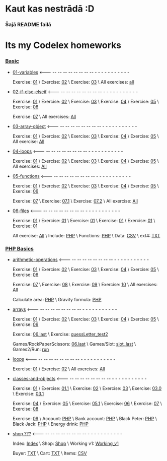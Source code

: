 # Kaut kas nestrādā :D

### Šajā README failā


# Its my Codelex homeworks

### [Basic](./https://github.com/Jazekss/codelex_homeWorks/tree/main/basic)
* [01-variables](./https://github.com/Jazekss/codelex_homeWorks/tree/main/basic/01-variables) 
<--- -- -- -- -- -- -- -- -- - - - -   - -    -   - -    -    -

     Exercise: [01](./https://github.com/Jazekss/codelex_homeWorks/blob/main/basic/01-variables/01.php) \\ 
     Exercise: [02](./https://github.com/Jazekss/codelex_homeWorks/blob/main/basic/01-variables/02.php) \\ 
     Exercise: [03](./https://github.com/Jazekss/codelex_homeWorks/blob/main/basic/01-variables/03.php) \\ 
     All exercises: [all](./https://github.com/Jazekss/codelex_homeWorks/blob/main/basic/01-variables/all.php)

* [02-if-else-elseif](./https://github.com/Jazekss/codelex_homeWorks/tree/main/basic/02-if-else-elseif) 
<--- -- -- -- -- -- -- -- -- - - - -   - -    -   - -    -    -

     Exercise: [01](./https://github.com/Jazekss/codelex_homeWorks/blob/main/basic/02-if-else-elseif/01.php) \\ 
     Exercise: [02](./https://github.com/Jazekss/codelex_homeWorks/blob/main/basic/02-if-else-elseif/02.php) \\ 
     Exercise: [03](./https://github.com/Jazekss/codelex_homeWorks/blob/main/basic/02-if-else-elseif/03.php) \\ 
     Exercise: [04](./https://github.com/Jazekss/codelex_homeWorks/blob/main/basic/02-if-else-elseif/04.php) \\ 
     Exercise: [05](./https://github.com/Jazekss/codelex_homeWorks/blob/main/basic/02-if-else-elseif/05.php) \\ 
     Exercise: [06](./https://github.com/Jazekss/codelex_homeWorks/blob/main/basic/02-if-else-elseif/06.php) 
     
     Exercise: [07](./https://github.com/Jazekss/codelex_homeWorks/blob/main/basic/02-if-else-elseif/07.php) \\ 
     All exercises: [All](./https://github.com/Jazekss/codelex_homeWorks/blob/main/basic/02-if-else-elseif/all.php)

* [03-array-object](./https://github.com/Jazekss/codelex_homeWorks/tree/main/basic/03-array-object) 
<--- -- -- -- -- -- -- -- -- - - - -   - -    -   - -    -    -

     Exercise: [01](./https://github.com/Jazekss/codelex_homeWorks/blob/main/basic/03-array-object/01.php) \\ 
     Exercise: [02](./https://github.com/Jazekss/codelex_homeWorks/blob/main/basic/03-array-object/02.php) \\ 
     Exercise: [03](./https://github.com/Jazekss/codelex_homeWorks/blob/main/basic/03-array-object/03.php) \\ 
     Exercise: [04](./https://github.com/Jazekss/codelex_homeWorks/blob/main/basic/03-array-object/04.php) \\ 
     Exercise: [05](./https://github.com/Jazekss/codelex_homeWorks/blob/main/basic/03-array-object/05.php) \\ 
     All exercise: [All](./https://github.com/Jazekss/codelex_homeWorks/blob/main/basic/03-array-object/01.php)  

* [04-loops](./https://github.com/Jazekss/codelex_homeWorks/tree/main/basic/04-loops) 
<--- -- -- -- -- -- -- -- -- - - - -   - -    -   - -    -    -

     Exercise: [01](./https://github.com/Jazekss/codelex_homeWorks/blob/main/basic/04-loops/01.php) \\ 
     Exercise: [02](./https://github.com/Jazekss/codelex_homeWorks/blob/main/basic/04-loops/02.php) \\ 
     Exercise: [03](./https://github.com/Jazekss/codelex_homeWorks/blob/main/basic/04-loops/03.php) \\ 
     Exercise: [04](./https://github.com/Jazekss/codelex_homeWorks/blob/main/basic/04-loops/04.php) \\ 
     Exercise: [05](./https://github.com/Jazekss/codelex_homeWorks/blob/main/basic/04-loops/05.php) \\ 
     All exercises: [All](./https://github.com/Jazekss/codelex_homeWorks/blob/main/basic/04-loops/01.php) 

* [05-functions](./https://github.com/Jazekss/codelex_homeWorks/tree/main/basic/05-functions) 
<--- -- -- -- -- -- -- -- -- - - - -   - -    -   - -    -    -

     Exercise: [01](./https://github.com/Jazekss/codelex_homeWorks/blob/main/basic/05-functions/01.php) \\ 
     Exercise: [02](./https://github.com/Jazekss/codelex_homeWorks/blob/main/basic/05-functions/02.php) \\ 
     Exercise: [03](./https://github.com/Jazekss/codelex_homeWorks/blob/main/basic/05-functions/03.php) \\ 
     Exercise: [04](./https://github.com/Jazekss/codelex_homeWorks/blob/main/basic/05-functions/04.php) \\ 
     Exercise: [05](./https://github.com/Jazekss/codelex_homeWorks/blob/main/basic/05-functions/05.php) \\ 
     Exercise: [06](./https://github.com/Jazekss/codelex_homeWorks/blob/main/basic/05-functions/06.php) 
     
     Exercise: [07](./https://github.com/Jazekss/codelex_homeWorks/blob/main/basic/05-functions/07.php) \\ 
     Exercise: [07.1](./https://github.com/Jazekss/codelex_homeWorks/blob/main/basic/05-functions/07.1.php) \\ 
     Exercise: [07.2](./https://github.com/Jazekss/codelex_homeWorks/blob/main/basic/05-functions/07.2.php) \\ 
     All exercise: [All](./https://github.com/Jazekss/codelex_homeWorks/blob/main/basic/05-functions/all.php)  

* [06-files](./https://github.com/Jazekss/codelex_homeWorks/tree/main/basic/06-files) 
<--- -- -- -- -- -- -- -- -- - - - -   - -    -   - -    -    -

     Exercise: [01](./https://github.com/Jazekss/codelex_homeWorks/blob/main/basic/06-files/01.php) \\ 
     Exercise: [01](./https://github.com/Jazekss/codelex_homeWorks/blob/main/basic/06-files/01.1.php) \\ 
     Exercise: [01](./https://github.com/Jazekss/codelex_homeWorks/blob/main/basic/06-files/02.php) \\ 
     Exercise: [01](./https://github.com/Jazekss/codelex_homeWorks/blob/main/basic/06-files/03.php) \\ 
     Exercise: [01](./https://github.com/Jazekss/codelex_homeWorks/blob/main/basic/06-files/04.php) \\ 
     Exercise: [01](./https://github.com/Jazekss/codelex_homeWorks/blob/main/basic/06-files/05.php) 
     
     All exercise: [All](./https://github.com/Jazekss/codelex_homeWorks/blob/main/basic/06-files/all.php) \\ 
     Include: [PHP](./https://github.com/Jazekss/codelex_homeWorks/blob/main/basic/06-files/include.php) \\ 
     Functions: [PHP](./https://github.com/Jazekss/codelex_homeWorks/blob/main/basic/06-files/functions.php) \\ 
     Data: [CSV](./https://github.com/Jazekss/codelex_homeWorks/blob/main/basic/06-files/data.csv) \\ 
     ext4: [TXT](./https://github.com/Jazekss/codelex_homeWorks/blob/main/basic/06-files/ext4.txt)  

### [PHP Basics](./https://github.com/Jazekss/codelex_homeWorks/tree/main/php-basics)
* [arithmetic-operations](./https://github.com/Jazekss/codelex_homeWorks/tree/main/php-basics/arithmetic-operations) 
<--- -- -- -- -- -- -- -- -- - - - -   - -    -   - -    -    -

     Exercise: [01](./https://github.com/Jazekss/codelex_homeWorks/blob/main/php-basics/arithmetic-operations/01.php) \\ 
     Exercise: [02](./https://github.com/Jazekss/codelex_homeWorks/blob/main/php-basics/arithmetic-operations/02.php) \\ 
     Exercise: [03](./https://github.com/Jazekss/codelex_homeWorks/blob/main/php-basics/arithmetic-operations/03.php) \\ 
     Exercise: [04](./https://github.com/Jazekss/codelex_homeWorks/blob/main/php-basics/arithmetic-operations/04.php) \\ 
     Exercise: [05](./https://github.com/Jazekss/codelex_homeWorks/blob/main/php-basics/arithmetic-operations/05.php) \\ 
     Exercise: [06](./https://github.com/Jazekss/codelex_homeWorks/blob/main/php-basics/arithmetic-operations/06.php) 
     
     Exercise: [07](./https://github.com/Jazekss/codelex_homeWorks/blob/main/php-basics/arithmetic-operations/07.php) \\ 
     Exercise: [08](./https://github.com/Jazekss/codelex_homeWorks/blob/main/php-basics/arithmetic-operations/08.php) \\ 
     Exercise: [09](./https://github.com/Jazekss/codelex_homeWorks/blob/main/php-basics/arithmetic-operations/09.php) \\ 
     Exercise: [10](./https://github.com/Jazekss/codelex_homeWorks/blob/main/php-basics/arithmetic-operations/10.php) \\ 
     All exercises: [All](./https://github.com/Jazekss/codelex_homeWorks/blob/main/php-basics/arithmetic-operations/all.php)  
     
     Calculate area: [PHP](./https://github.com/Jazekss/codelex_homeWorks/blob/main/php-basics/arithmetic-operations/calculate-area.php) \\ 
     Gravity formula: [PHP](./https://github.com/Jazekss/codelex_homeWorks/blob/main/php-basics/arithmetic-operations/fravity-formula.php)  

* [arrays](./https://github.com/Jazekss/codelex_homeWorks/tree/main/php-basics/arrays) 
<--- -- -- -- -- -- -- -- -- - - - -   - -    -   - -    -    -

     Exercise: [01](./https://github.com/Jazekss/codelex_homeWorks/blob/main/php-basics/arrays/01.php) \\ 
     Exercise: [02](./https://github.com/Jazekss/codelex_homeWorks/blob/main/php-basics/arrays/02.php) \\ 
     Exercise: [03](./https://github.com/Jazekss/codelex_homeWorks/blob/main/php-basics/arrays/03.php) \\ 
     Exercise: [04](./https://github.com/Jazekss/codelex_homeWorks/blob/main/php-basics/arrays/04.php) \\ 
     Exercise: [05](./https://github.com/Jazekss/codelex_homeWorks/blob/main/php-basics/arrays/05.php) \\ 
     Exercise: [06](./https://github.com/Jazekss/codelex_homeWorks/blob/main/php-basics/arrays/06.php)  
     
     Exercise: [06.last](./https://github.com/Jazekss/codelex_homeWorks/blob/main/php-basics/arrays/06.last.php) \\ 
     Exercise: [guessLetter_test2](./https://github.com/Jazekss/codelex_homeWorks/blob/main/php-basics/arrays/guessLetter_test2.php) 
     
     Games/RockPaperScissors: [06.last](./https://github.com/Jazekss/codelex_homeWorks/blob/main/php-basics/arrays/games/rockPaperScisssors.php) \\ 
     Games/Slot: [slot_last](./https://github.com/Jazekss/codelex_homeWorks/blob/main/php-basics/arrays/games/slot_last.php) \\ 
     Games2/Run: [run](./https://github.com/Jazekss/codelex_homeWorks/blob/main/php-basics/arrays/games2/run.php) 
     
* [loops](./https://github.com/Jazekss/codelex_homeWorks/tree/main/php-basics/loops) 
<--- -- -- -- -- -- -- -- -- - - - -   - -    -   - -    -    -

     Exercise: [01](./https://github.com/Jazekss/codelex_homeWorks/blob/main/php-basics/loops/01.php) \\ 
     Exercise: [02](./https://github.com/Jazekss/codelex_homeWorks/blob/main/php-basics/loops/01.php) \\
     All exercises: [All](./https://github.com/Jazekss/codelex_homeWorks/blob/main/php-basics/loops/all.php)
     
* [classes-and-objects](./https://github.com/Jazekss/codelex_homeWorks/tree/main/php-basics/classes-and-objects) 
<--- -- -- -- -- -- -- -- -- - - - -   - -    -   - -    -    -

     Exercise: [01](./https://github.com/Jazekss/codelex_homeWorks/blob/main/php-basics/arithmetic-operations/01.php) \\ 
     Exercise: [01.1](./https://github.com/Jazekss/codelex_homeWorks/blob/main/php-basics/arithmetic-operations/01.1.php) \\ 
     Exercise: [02](./https://github.com/Jazekss/codelex_homeWorks/blob/main/php-basics/arithmetic-operations/02.php) \\ 
     Exercise: [03](./https://github.com/Jazekss/codelex_homeWorks/blob/main/php-basics/arithmetic-operations/03.php) \\ 
     Exercise: [03.0](./https://github.com/Jazekss/codelex_homeWorks/blob/main/php-basics/arithmetic-operations/03.0.php) \\ 
     Exercise: [03.1](./https://github.com/Jazekss/codelex_homeWorks/blob/main/php-basics/arithmetic-operations/03.1.php) 
     
     Exercise: [04](./https://github.com/Jazekss/codelex_homeWorks/blob/main/php-basics/arithmetic-operations/04.php) \\ 
     Exercise: [05](./https://github.com/Jazekss/codelex_homeWorks/blob/main/php-basics/arithmetic-operations/05.php) \\ 
     Exercise: [05.1](./https://github.com/Jazekss/codelex_homeWorks/blob/main/php-basics/arithmetic-operations/05.1.php) \\ 
     Exercise: [06](./https://github.com/Jazekss/codelex_homeWorks/blob/main/php-basics/arithmetic-operations/06.php) \\ 
     Exercise: [07](./https://github.com/Jazekss/codelex_homeWorks/blob/main/php-basics/arithmetic-operations/07.php) \\ 
     Exercise: [08](./https://github.com/Jazekss/codelex_homeWorks/blob/main/php-basics/arithmetic-operations/08.php) 
     
     Exercise: [09](./https://github.com/Jazekss/codelex_homeWorks/blob/main/php-basics/arithmetic-operations/09.php) \\ 
     Account: [PHP](./https://github.com/Jazekss/codelex_homeWorks/blob/main/php-basics/arithmetic-operations/accounts.php) \\ 
     Bank account: [PHP](./https://github.com/Jazekss/codelex_homeWorks/blob/main/php-basics/arithmetic-operations/bank-account.php) \\ 
     Black Peter: [PHP](./https://github.com/Jazekss/codelex_homeWorks/blob/main/php-basics/arithmetic-operations/blackPeter.php) \\ 
     Black Jack: [PHP](./https://github.com/Jazekss/codelex_homeWorks/blob/main/php-basics/arithmetic-operations/blackjack_janisKrastins.php) \\ 
     Energy drink: [PHP](./https://github.com/Jazekss/codelex_homeWorks/blob/main/php-basics/arithmetic-operations/energy-drinks.php) 

* [shop ???](./https://github.com/Jazekss/codelex_homeWorks/tree/main/shop) 
<--- -- -- -- -- -- -- -- -- - - - -   - -    -   - -    -    -

     Index: [Index](./https://github.com/Jazekss/codelex_homeWorks/blob/main/shop/index.php) \\ 
     Shop: [Shop](./https://github.com/Jazekss/codelex_homeWorks/blob/main/shop/shop.php) \\ 
     Working v1: [Working_v1](./https://github.com/Jazekss/codelex_homeWorks/blob/main/shop/working_v1.php)
     
     Buyer: [TXT](./https://github.com/Jazekss/codelex_homeWorks/blob/main/shop/buyer.txt) \\ 
     Cart: [TXT](./https://github.com/Jazekss/codelex_homeWorks/blob/main/shop/cart.txt) \\ 
     Items: [CSV](./https://github.com/Jazekss/codelex_homeWorks/blob/main/shop/items.csv) 


